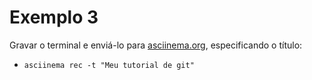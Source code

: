 # Exemplo 3

Gravar o terminal e enviá-lo para [asciinema.org](https://asciinema.org), especificando o título:

- `asciinema rec -t "Meu tutorial de git"`
  
